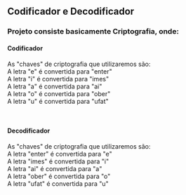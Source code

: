 <h2> Codificador e Decodificador</h2>
<h3> Projeto consiste basicamente Criptografia, onde:</h3>
<h4>Codificador</h4>
<p>
	As "chaves" de criptografia que utilizaremos são:
	</br>
	A letra "e" é convertida para "enter"
	</br>
	A letra "i" é convertida para "imes"
	</br>
	A letra "a" é convertida para "ai"
	</br>
	A letra "o" é convertida para "ober"
	</br>
	A letra "u" é convertida para "ufat"
</p>
</br>
<h4>Decodificador</h4>
<p>
	As "chaves" de criptografia que utilizaremos são:
	</br>
	A letra "enter" é convertida para "e"
	</br>
	A letra "imes" é convertida para "i"
	</br>
	A letra "ai" é convertida para "a"
	</br>
	A letra "ober" é convertida para "o"
	</br>
	A letra "ufat" é convertida para "u"
</p>